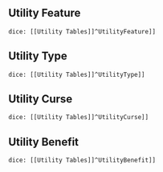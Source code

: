 ## Utility Feature
`dice: [[Utility Tables]]^UtilityFeature]]`
## Utility Type
`dice: [[Utility Tables]]^UtilityType]]`
## Utility Curse
`dice: [[Utility Tables]]^UtilityCurse]]`
## Utility Benefit
`dice: [[Utility Tables]]^UtilityBenefit]]`